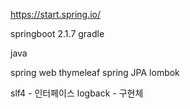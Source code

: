 https://start.spring.io/

springboot 2.1.7
gradle

java

spring web
thymeleaf
spring JPA
lombok

slf4 - 인터페이스
logback - 구현체
